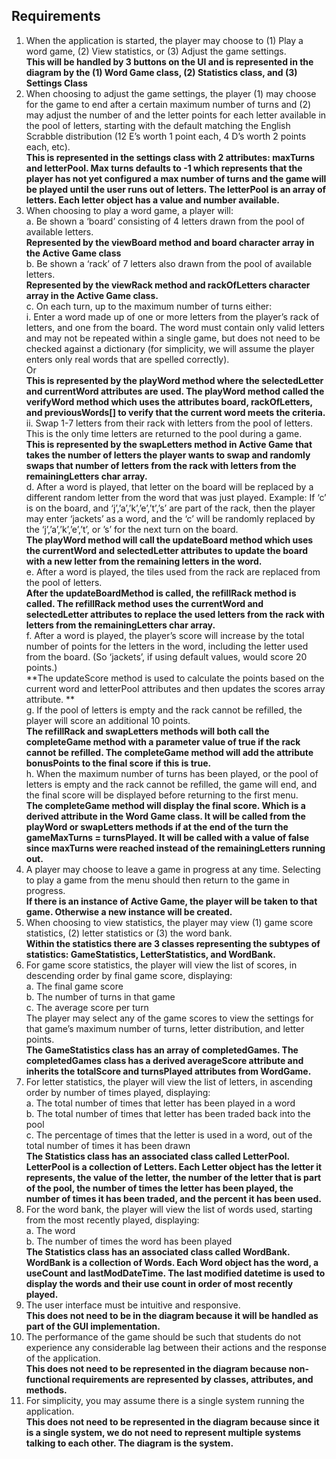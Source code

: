 ## Requirements
1.	When the application is started, the player may choose to (1) Play a word game, (2) View statistics, or (3) Adjust the game settings.    
**This will be handled by 3 buttons on the UI and is represented in the diagram by the (1) Word Game class, (2) Statistics class, and (3) Settings Class**  
2.	When choosing to adjust the game settings, the player (1) may choose for the game to end after a certain maximum number of turns and (2) may adjust the number of and the letter points for each letter available in the pool of letters, starting with the default matching the English Scrabble distribution (12 E’s worth 1 point each, 4 D’s worth 2 points each, etc).  
**This is represented in the settings class with 2 attributes: maxTurns and letterPool. Max turns defaults to -1 which represents that the player has not yet configured a max number of turns and the game will be played until the user runs out of letters. The letterPool is an array of letters. Each letter object has a value and number available.**
3.	When choosing to play a word game, a player will:  
    a.	Be shown a ‘board’ consisting of 4 letters drawn from the pool of available letters.    
    **Represented by the viewBoard method and board character array in the Active Game class**  
    b.	Be shown a ‘rack’ of 7 letters also drawn from the pool of available letters.   
    **Represented by the viewRack method and rackOfLetters character array in the Active Game class.**   
    c.	On each turn, up to the maximum number of turns either:  
        i.	Enter a word made up of one or more letters from the player’s rack of letters, and one from the board.  The word must contain only valid letters and may not be repeated within a single game, but does not need to be checked against a dictionary (for simplicity, we will assume the player enters only real words that are spelled correctly).  
        Or  
        **This is represented by the playWord method where the selectedLetter and currentWord attributes are used. The playWord method called the verifyWord method which uses the attributes board, rackOfLetters, and previousWords[] to verify that the current word meets the criteria.**   
        ii.	Swap 1-7 letters from their rack with letters from the pool of letters.  This is the only time letters are returned to the pool during a game.  
        **This is represented by the swapLetters method in Active Game that takes the number of letters the player wants to swap and randomly swaps that number of letters from the rack with letters from the remainingLetters char array.**  
    d.	After a word is played, that letter on the board will be replaced by a different random letter from the word that was just played.  Example:  If ‘c’ is on the board, and ‘j’,’a’,’k’,’e’,’t’,’s’ are part of the rack, then the player may enter ‘jackets’ as a word, and the ‘c’ will be randomly replaced by the ‘j’,’a’,’k’,’e’,’t’, or ’s’ for the next turn on the board.  
    **The playWord method will call the updateBoard method which uses the currentWord and selectedLetter attributes to update the board with a new letter from the remaining letters in the word.**  
    e.	After a word is played, the tiles used from the rack are replaced from the pool of letters.    
    **After the updateBoardMethod is called, the refillRack method is called. The refillRack method uses the currentWord and selectedLetter attributes to replace the used letters from the rack with letters from the remainingLetters char array.**  
    f.	After a word is played, the player’s score will increase by the total number of points for the letters in the word, including the letter used from the board. (So ‘jackets’, if using default values, would score 20 points.)  
    **The updateScore method is used to calculate the points based on the current word and letterPool attributes and then updates the scores array attribute. **  
    g.	If the pool of letters is empty and the rack cannot be refilled, the player will score an additional 10 points.  
    **The refillRack and swapLetters methods will both call the completeGame method with a parameter value of true if the rack cannot be refilled. The completeGame method will add the attribute bonusPoints to the final score if this is true.**  
    h.	When the maximum number of turns has been played, or the pool of letters is empty and the rack cannot be refilled, the game will end, and the final score will be displayed before returning to the first menu.  
    **The completeGame method will display the final score. Which is a derived attribute in the Word Game class. It will be called from the playWord or swapLetters methods if at the end of the turn the gameMaxTurns = turnsPlayed. It will be called with a value of false since maxTurns were reached instead of the remainingLetters running out.**  
4.	A player may choose to leave a game in progress at any time.  Selecting to play a game from the menu should then return to the game in progress.  
**If there is an instance of Active Game, the player will be taken to that game. Otherwise a new instance will be created.**  
5.	When choosing to view statistics, the player may view (1) game score statistics, (2) letter statistics or (3) the word bank.  
**Within the statistics there are 3 classes representing the subtypes of statistics: GameStatistics, LetterStatistics, and WordBank.**  
6.	For game score statistics, the player will view the list of scores, in descending order by final game score, displaying:  
    a.	The final game score  
    b.	The number of turns in that game  
    c.	The average score per turn  
  The player may select any of the game scores to view the settings for that game’s maximum number of turns, letter distribution, and letter points.  
**The GameStatistics class has an array of completedGames. The completedGames class has a derived averageScore attribute and inherits the totalScore and turnsPlayed attributes from WordGame.**  
7.	For letter statistics, the player will view the list of letters, in ascending order by number of times played, displaying:  
    a.	The total number of times that letter has been played in a word  
    b.	The total number of times that letter has been traded back into the pool  
    c.	The percentage of times that the letter is used in a word, out of the total number of times it has been drawn  
**The Statistics class has an associated class called LetterPool. LetterPool is a collection of Letters. Each Letter object has the letter it represents, the value of the letter, the number of the letter that is part of the pool, the number of times the letter has been played, the number of times it has been traded, and the percent it has been used.**  
8.	For the word bank, the player will view the list of words used, starting from the most recently played, displaying:  
    a.	The word  
    b.	The number of times the word has been played  
**The Statistics class has an associated class called WordBank. WordBank is a collection of Words. Each Word object has the word, a useCount and lastModDateTime. The last modified datetime is used to display the words and their use count in order of most recently played.**  
9.	The user interface must be intuitive and responsive.  
**This does not need to be in the diagram because it will be handled as part of the GUI implementation.**  
10.	The performance of the game should be such that students do not experience any considerable lag between their actions and the response of the application.  
**This does not need to be represented in the diagram because non-functional requirements are represented by classes, attributes, and methods.**  
11.	For simplicity, you may assume there is a single system running the application.  
**This does not need to be represented in the diagram because since it is a single system, we do not need to represent multiple systems talking to each other. The diagram is the system.**  

